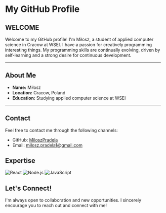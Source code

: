 # My GitHub Profile

## WELCOME
Welcome to my GitHub profile! I'm Miłosz, a student of applied computer science in Cracow at WSEI. I have a passion for creatively programming interesting things. My programming skills are continually evolving, driven by self-learning and a strong desire for continuous development.

---

## About Me
- **Name:** Miłosz
- **Location:** Cracow, Poland
- **Education:** Studying applied computer science at WSEI

---

## Contact
Feel free to contact me through the following channels:
- GitHub: [MiloszPradela](https://github.com/MiloszPradela)
- Email: milosz.pradela1@gmail.com

## Expertise
![React](https://img.shields.io/badge/react%20-%2320232a.svg?&style=for-the-badge&logo=react&logoColor=%2361DAFB)
![Node.js](https://img.shields.io/badge/node.js%20-%2343853D.svg?&style=for-the-badge&logo=node.js&logoColor=white)
![JavaScript](https://img.shields.io/badge/JavaScript-grey?style=for-the-badge&logo=javascript)



## Let's Connect!
I'm always open to collaboration and new opportunities. I sincerely encourage you to reach out and connect with me!
